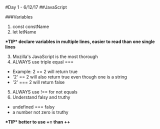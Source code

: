 #Day 1 - 6/12/17
##JavaScript

###Variables
1. const constName
2. let letName

**\*TIP\* declare variables in multiple lines, easier to read than one single lines**

3. Mozilla's JavaScript is the most thorough
4. ALWAYS use triple equal ===
  * Example: 2 == 2 will return true
  * '2' == 2 will also return true even though one is a string
  * '2' === 2 will return false
5. ALWAYS use !== for not equals
6. Understand falsy and truthy
  * undefined === falsy
  * a number not zero is truthy

**\*TIP\* better to use += than ++**
